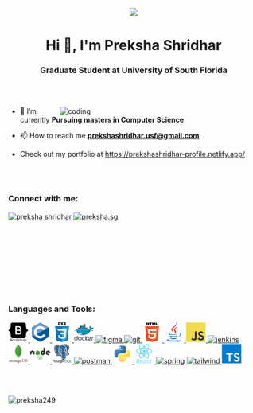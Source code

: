 <p align="center">
<!--   <a href="https://preksha249.io"> -->
    <img src="https://media.giphy.com/media/LMcB8XospGZO8UQq87/giphy.gif" width="50%">
<!--   </a> -->
</p>
<!-- [![MasterHead](https://media.giphy.com/media/LMcB8XospGZO8UQq87/giphy.gif)](https://rishavchanda.io) -->
<h1 align="center">Hi 👋, I'm Preksha Shridhar</h1>
<h3 align="center">Graduate Student at University of South Florida</h3>
<p><br></br></p>
<img align="right" alt="coding" width="400" src="https://media.giphy.com/media/9PhdJO4CMfyfXDCnko/giphy.gif">

- 🌱 I’m currently **Pursuing masters in Computer Science**

- 📫 How to reach me **prekshashridhar.usf@gmail.com**
- Check out my portfolio at https://prekshashridhar-profile.netlify.app/ 

<p><br></br></p>
<h3 align="left">Connect with me:</h3>
<p align="left">
<a href="https://linkedin.com/in/preksha shridhar" target="blank"><img align="center" src="https://raw.githubusercontent.com/rahuldkjain/github-profile-readme-generator/master/src/images/icons/Social/linked-in-alt.svg" alt="preksha shridhar" height="30" width="40" /></a>
<a href="https://instagram.com/preksha.sg" target="blank"><img align="center" src="https://raw.githubusercontent.com/rahuldkjain/github-profile-readme-generator/master/src/images/icons/Social/instagram.svg" alt="preksha.sg" height="30" width="40" /></a>
</p>

<p><br></br></p><p><br></br></p><p><br></br></p>
<h3 align="left">Languages and Tools:</h3>
<p align="left"> <a href="https://getbootstrap.com" target="_blank" rel="noreferrer"> <img src="https://raw.githubusercontent.com/devicons/devicon/master/icons/bootstrap/bootstrap-plain-wordmark.svg" alt="bootstrap" width="40" height="40"/> </a> <a href="https://www.cprogramming.com/" target="_blank" rel="noreferrer"> <img src="https://raw.githubusercontent.com/devicons/devicon/master/icons/c/c-original.svg" alt="c" width="40" height="40"/> </a> <a href="https://www.w3schools.com/css/" target="_blank" rel="noreferrer"> <img src="https://raw.githubusercontent.com/devicons/devicon/master/icons/css3/css3-original-wordmark.svg" alt="css3" width="40" height="40"/> </a> <a href="https://www.docker.com/" target="_blank" rel="noreferrer"> <img src="https://raw.githubusercontent.com/devicons/devicon/master/icons/docker/docker-original-wordmark.svg" alt="docker" width="40" height="40"/> </a> <a href="https://www.figma.com/" target="_blank" rel="noreferrer"> <img src="https://www.vectorlogo.zone/logos/figma/figma-icon.svg" alt="figma" width="40" height="40"/> </a> <a href="https://git-scm.com/" target="_blank" rel="noreferrer"> <img src="https://www.vectorlogo.zone/logos/git-scm/git-scm-icon.svg" alt="git" width="40" height="40"/> </a> <a href="https://www.w3.org/html/" target="_blank" rel="noreferrer"> <img src="https://raw.githubusercontent.com/devicons/devicon/master/icons/html5/html5-original-wordmark.svg" alt="html5" width="40" height="40"/> </a> <a href="https://www.java.com" target="_blank" rel="noreferrer"> <img src="https://raw.githubusercontent.com/devicons/devicon/master/icons/java/java-original.svg" alt="java" width="40" height="40"/> </a> <a href="https://developer.mozilla.org/en-US/docs/Web/JavaScript" target="_blank" rel="noreferrer"> <img src="https://raw.githubusercontent.com/devicons/devicon/master/icons/javascript/javascript-original.svg" alt="javascript" width="40" height="40"/> </a> <a href="https://www.jenkins.io" target="_blank" rel="noreferrer"> <img src="https://www.vectorlogo.zone/logos/jenkins/jenkins-icon.svg" alt="jenkins" width="40" height="40"/> </a> <a href="https://www.mongodb.com/" target="_blank" rel="noreferrer"> <img src="https://raw.githubusercontent.com/devicons/devicon/master/icons/mongodb/mongodb-original-wordmark.svg" alt="mongodb" width="40" height="40"/> </a> <a href="https://nodejs.org" target="_blank" rel="noreferrer"> <img src="https://raw.githubusercontent.com/devicons/devicon/master/icons/nodejs/nodejs-original-wordmark.svg" alt="nodejs" width="40" height="40"/> </a> <a href="https://www.postgresql.org" target="_blank" rel="noreferrer"> <img src="https://raw.githubusercontent.com/devicons/devicon/master/icons/postgresql/postgresql-original-wordmark.svg" alt="postgresql" width="40" height="40"/> </a> <a href="https://postman.com" target="_blank" rel="noreferrer"> <img src="https://www.vectorlogo.zone/logos/getpostman/getpostman-icon.svg" alt="postman" width="40" height="40"/> </a> <a href="https://www.python.org" target="_blank" rel="noreferrer"> <img src="https://raw.githubusercontent.com/devicons/devicon/master/icons/python/python-original.svg" alt="python" width="40" height="40"/> </a> <a href="https://reactjs.org/" target="_blank" rel="noreferrer"> <img src="https://raw.githubusercontent.com/devicons/devicon/master/icons/react/react-original-wordmark.svg" alt="react" width="40" height="40"/> </a> <a href="https://spring.io/" target="_blank" rel="noreferrer"> <img src="https://www.vectorlogo.zone/logos/springio/springio-icon.svg" alt="spring" width="40" height="40"/> </a> <a href="https://tailwindcss.com/" target="_blank" rel="noreferrer"> <img src="https://www.vectorlogo.zone/logos/tailwindcss/tailwindcss-icon.svg" alt="tailwind" width="40" height="40"/> </a> <a href="https://www.typescriptlang.org/" target="_blank" rel="noreferrer"> <img src="https://raw.githubusercontent.com/devicons/devicon/master/icons/typescript/typescript-original.svg" alt="typescript" width="40" height="40"/> </a> </p>

<!--<h3 align="left">Support:</h3>
<p><a href="https://www.buymeacoffee.com/preksha249"> <img align="left" src="https://cdn.buymeacoffee.com/buttons/v2/default-yellow.png" height="50" width="210" alt="preksha249" /></a><a href="https://ko-fi.com/preksha249"> <img align="left" src="https://cdn.ko-fi.com/cdn/kofi3.png?v=3" height="50" width="210" alt="preksha249" /></a></p><br><br>-->
<p><br></br></p>
<p><img align="left" src="https://github-readme-stats.vercel.app/api/top-langs?username=preksha249&show_icons=true&locale=en&layout=compact" alt="preksha249" /></p>

<!--<p>&nbsp;<img align="center" src="https://github-readme-stats.vercel.app/api?username=preksha249&show_icons=true&locale=en" alt="preksha249" /></p>-->

<!--<p><img align="center" src="https://github-readme-streak-stats.herokuapp.com/?user=preksha249&" alt="preksha249" /></p>-->
